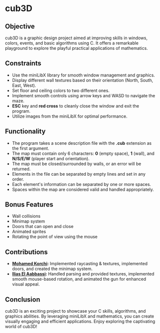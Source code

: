 # cub3D

## Objective
cub3D is a graphic design project aimed at improving skills in windows, colors, events, and basic algorithms using C. It offers a remarkable playground to explore the playful practical applications of mathematics.

## Constraints
- Use the miniLibX library for smooth window management and graphics.
- Display different wall textures based on their orientation (North, South, East, West).
- Set floor and ceiling colors to two different ones.
- Implement smooth controls using arrow keys and WASD to navigate the maze.
- **ESC** key and **red cross** to cleanly close the window and exit the program.
- Utilize images from the miniLibX for optimal performance.

## Functionality
- The program takes a scene description file with the **.cub** extension as the first argument.
- The map must contain only 6 characters: **0** (empty space), **1** (wall), and **N/S/E/W** (player start and orientation).
- The map must be closed/surrounded by walls, or an error will be returned.
- Elements in the file can be separated by empty lines and set in any order.
- Each element's information can be separated by one or more spaces.
- Spaces within the map are considered valid and handled appropriately.

## Bonus Features
- Wall collisions
- Minimap system
- Doors that can open and close
- Animated sprites
- Rotating the point of view using the mouse

## Contributions
- **<a href="https://github.com/mkorchi">Mohamed Korchi</a>:** Implemented raycasting & textures, implemented doors, and created the minimap system.
- **<a href="https://github.com/elyass546">Ilias El Aabbassi</a>:** Handled parsing and provided textures, implemented smooth mouse-based rotation, and animated the gun for enhanced visual appeal.

## Conclusion
cub3D is an exciting project to showcase your C skills, algorithms, and graphics abilities. By leveraging miniLibX and mathematics, you can create visually engaging and efficient applications. Enjoy exploring the captivating world of cub3D!
